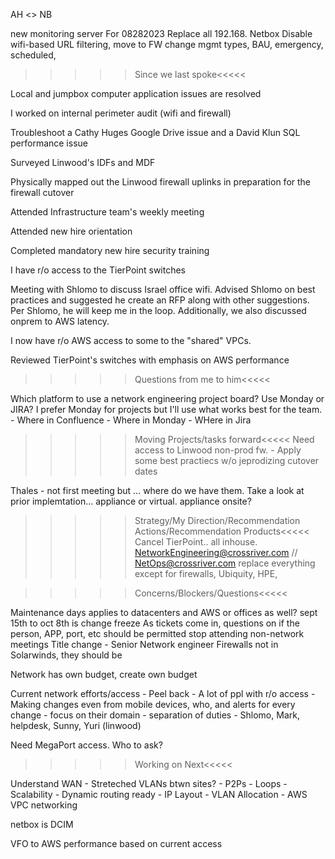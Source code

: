 AH <> NB


new monitoring server
For 08282023
Replace all 192.168.
Netbox
Disable wifi-based URL filtering, move to FW
change mgmt types, BAU, emergency, scheduled, 




>>>>>Since we last spoke<<<<<

Local and jumpbox computer application issues are resolved

I worked on internal perimeter audit (wifi and firewall)

Troubleshoot a Cathy Huges Google Drive issue and a David Klun SQL performance issue

Surveyed Linwood's IDFs and MDF

Physically mapped out the Linwood firewall uplinks in preparation for the firewall cutover

Attended Infrastructure team's weekly meeting

Attended new hire orientation

Completed mandatory new hire security training

I have r/o access to the TierPoint switches

Meeting with Shlomo to discuss Israel office wifi. Advised Shlomo on best practices and suggested he create an RFP along with other suggestions. Per Shlomo, he will keep me in the loop. Additionally, we also discussed onprem to AWS latency.

I now have r/o AWS access to some to the "shared" VPCs.

Reviewed TierPoint's switches with emphasis on AWS performance




>>>>>Questions from me to him<<<<<

Which platform to use a network engineering project board? Use Monday or JIRA? I prefer Monday for projects but I'll use what works best for the team.
    - Where in Confluence
    - Where in Monday
    - WHere in Jira



>>>>>Moving Projects/tasks forward<<<<<
Need access to Linwood non-prod fw.
    - Apply some best practiecs w/o jeprodizing cutover dates


Thales - not first meeting but ... where do we have them. Take a look at prior implemtation... appliance or virtual. appliance onsite? 


>>>>>Strategy/My Direction/Recommendation Actions/Recommendation Products<<<<<
Cancel TierPoint.. all inhouse. 
NetworkEngineering@crossriver.com // NetOps@crossriver.com
replace everything except for firewalls, Ubiquity, HPE, 




>>>>>Concerns/Blockers/Questions<<<<<

Maintenance days applies to datacenters and AWS or offices as well? sept 15th to oct 8th is change freeze
As tickets come in, questions on if the person, APP, port, etc should be permitted
stop attending non-network meetings
Title change - Senior Network engineer
Firewalls not in Solarwinds, they should be

Network has own budget, create own budget


Current network efforts/access - Peel back
    - A lot of ppl with r/o access
    - Making changes even from mobile devices, who, and alerts for every change
    - focus on their domain
    - separation of duties
    - Shlomo, Mark, helpdesk, Sunny, Yuri (linwood)

Need MegaPort access. Who to ask?




>>>>>Working on Next<<<<<

Understand WAN
    - Streteched VLANs btwn sites?
    - P2Ps
    - Loops
    - Scalability
    - Dynamic routing ready
    - IP Layout
    - VLAN Allocation
    - AWS VPC networking

netbox is DCIM

VFO to AWS performance based on current access



